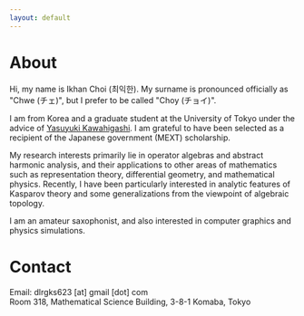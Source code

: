 ```yaml
---
layout: default
---
```


<script type="text/javascript">
  var imageURLs = [
	   "/assets/img/220107.jpg",
	   //"/assets/img/220516.jpeg"
  ];
  function getImageTag() {
	var img = '<img src=\"';
	var randomIndex = Math.floor(Math.random() * imageURLs.length);
	img += imageURLs[randomIndex];
	img += '\" align=\"right\" style=\"height: 120px;\"/>';
	return img;
  }
  document.write(getImageTag());
</script>

# About

Hi, my name is Ikhan Choi (최익한).
My surname is pronounced officially as "Chwe (チェ)", but I prefer to be called "Choy (チョイ)".

I am from Korea and a graduate student at the University of Tokyo under the advice of [Yasuyuki Kawahigashi](https://www.ms.u-tokyo.ac.jp/~yasuyuki/index-e.html).
I am grateful to have been selected as a recipient of the Japanese government (MEXT) scholarship.

My research interests primarily lie in operator algebras and abstract harmonic analysis, and their applications to other areas of mathematics such as representation theory, differential geometry, and mathematical physics.
Recently, I have been particularly interested in analytic features of Kasparov theory and some generalizations from the viewpoint of algebraic topology.

I am an amateur saxophonist, and also interested in computer graphics and physics simulations.


# Contact

Email: dlrgks623 [at] gmail [dot] com<br>
Room 318, Mathematical Science Building, 3-8-1 Komaba, Tokyo